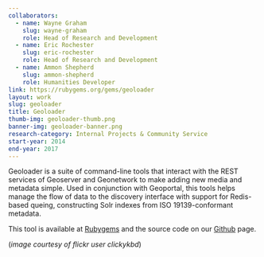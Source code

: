 ```yaml
---
collaborators: 
  - name: Wayne Graham
    slug: wayne-graham
    role: Head of Research and Development
  - name: Eric Rochester
    slug: eric-rochester
    role: Head of Research and Development
  - name: Ammon Shepherd
    slug: ammon-shepherd
    role: Humanities Developer
link: https://rubygems.org/gems/geoloader
layout: work
slug: geoloader
title: Geoloader
thumb-img: geoloader-thumb.png
banner-img: geoloader-banner.png
research-category: Internal Projects & Community Service
start-year: 2014
end-year: 2017
---
```


Geoloader is a suite of command-line tools that interact with the REST services of Geoserver and Geonetwork to make adding new media and metadata simple. Used in conjunction with Geoportal, this tools helps manage the flow of data to the discovery interface with support for Redis-based queing, constructing Solr indexes from ISO 19139-conformant metadata.

This tool is available at [Rubygems](https://rubygems.org/gems/geoloader) and the source code on our [Github](https://github.com/scholarslab/Geoloader) page.

(_image courtesy of flickr user clickykbd_)
